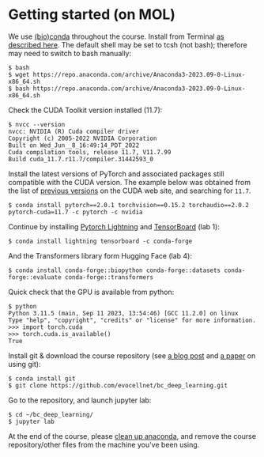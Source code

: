# Getting started (on MOL)

We use
[(bio)conda](https://doi.org/10.1038/s41592-018-0046-7)
throughout the course. Install from Terminal
[as described here](https://docs.anaconda.com/free/anaconda/install/linux/).
The default shell may be set to tcsh (not bash); therefore may need to switch to bash manually:

```
$ bash
$ wget https://repo.anaconda.com/archive/Anaconda3-2023.09-0-Linux-x86_64.sh
$ bash https://repo.anaconda.com/archive/Anaconda3-2023.09-0-Linux-x86_64.sh
```

Check the CUDA Toolkit version installed (11.7):
```
$ nvcc --version
nvcc: NVIDIA (R) Cuda compiler driver
Copyright (c) 2005-2022 NVIDIA Corporation
Built on Wed_Jun__8_16:49:14_PDT_2022
Cuda compilation tools, release 11.7, V11.7.99
Build cuda_11.7.r11.7/compiler.31442593_0
```

Install the latest versions of PyTorch and associated packages still compatible with the CUDA version.
The example below was obtained from the list of
[previous versions](https://pytorch.org/get-started/previous-versions/)
on the CUDA web site, and searching for `11.7`.

```
$ conda install pytorch==2.0.1 torchvision==0.15.2 torchaudio==2.0.2 pytorch-cuda=11.7 -c pytorch -c nvidia
```

Continue by installing
[Pytorch Lightning](https://lightning.ai/docs/pytorch/stable/)
and
[TensorBoard](https://www.tensorflow.org/tensorboard/get_started) (lab 1):
```
$ conda install lightning tensorboard -c conda-forge
```

And the Transformers library form Hugging Face (lab 4):
```
$ conda install conda-forge::biopython conda-forge::datasets conda-forge::evaluate conda-forge::transformers
```

Quick check that the GPU is available from python:
```
$ python
Python 3.11.5 (main, Sep 11 2023, 13:54:46) [GCC 11.2.0] on linux
Type "help", "copyright", "credits" or "license" for more information.
>>> import torch.cuda
>>> torch.cuda.is_available()
True
```

Install git & download the course repository (see
[a blog post](https://medium.com/@protobioengineering/github-for-biologists-407fab350083)
and
[a paper](https://doi.org/10.1371/journal.pcbi.1004947)
on using git):
```
$ conda install git
$ git clone https://github.com/evocellnet/bc_deep_learning.git
```

Go to the repository, and launch jupyter lab:
```
$ cd ~/bc_deep_learning/
$ jupyter lab
```

At the end of the course, please
[clean up anaconda](https://docs.anaconda.com/free/anaconda/install/uninstall/),
and remove the course repository/other files from the machine you've been using.

